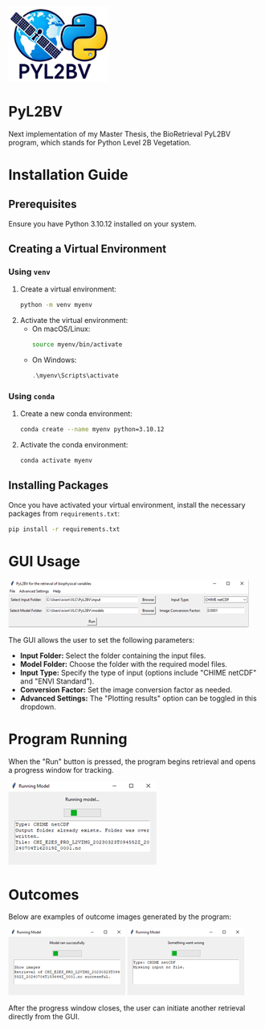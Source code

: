 <img src="docs/logo.png" alt="Logo" width="200"/> 

# PyL2BV
 Next implementation of my Master Thesis, 
 the BioRetrieval PyL2BV program,
 which stands for Python Level 2B Vegetation.

# Installation Guide

## Prerequisites

Ensure you have Python 3.10.12 installed on your system.

## Creating a Virtual Environment

### Using `venv`

1. Create a virtual environment:
    ```bash
    python -m venv myenv
    ```
2. Activate the virtual environment:
    - On macOS/Linux:
        ```bash
        source myenv/bin/activate
        ```
    - On Windows:
        ```powershell
        .\myenv\Scripts\activate
        ```

### Using `conda`

1. Create a new conda environment:
    ```bash
    conda create --name myenv python=3.10.12
    ```
2. Activate the conda environment:
    ```bash
    conda activate myenv
    ```

## Installing Packages

Once you have activated your virtual environment, install the necessary packages from `requirements.txt`:

```bash
pip install -r requirements.txt
```

# GUI Usage

![GUI Screenshot](docs/gui.png)

The GUI allows the user to set the following parameters:
- **Input Folder:** Select the folder containing the input files.
- **Model Folder:** Choose the folder with the required model files.
- **Input Type:** Specify the type of input (options include "CHIME netCDF" and "ENVI Standard").
- **Conversion Factor:** Set the image conversion factor as needed.
- **Advanced Settings:** The "Plotting results" option can be toggled in this dropdown.

# Program Running

When the "Run" button is pressed, the program begins retrieval and opens a progress window for tracking.

![Program Running](docs/running.png)

# Outcomes

Below are examples of outcome images generated by the program:

![Outcome 1](docs/run_success.png) ![Outcome 2](docs/run_fail.png)

After the progress window closes, the user can initiate another retrieval directly from the GUI.

